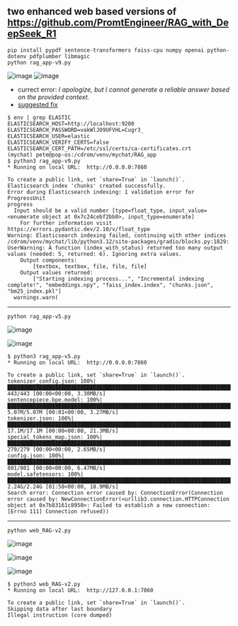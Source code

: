 ## two enhanced web based versions of https://github.com/PromtEngineer/RAG_with_DeepSeek_R1

```
pip install pypdf sentence-transformers faiss-cpu numpy openai python-dotenv pdfplumber libmagic
python rag_app-v9.py
```
![image](https://github.com/user-attachments/assets/f52e2275-4303-4b5b-8720-14fe44bdc3ec)
![image](https://github.com/user-attachments/assets/a55f7af0-6195-4eab-a8a1-18b2e12cbf2e)

- currect error: *I apologize, but I cannot generate a reliable answer based on the provided context.*
- [suggested fix](https://github.com/nordeim/RAG_with_DeepSeek_R1/blob/main/fix_Elasticsearch_connection_error.md)
```
$ env | grep ELASTIC
ELASTICSEARCH_HOST=http://localhost:9200
ELASTICSEARCH_PASSWORD=vakWlJO9UFVHL=Cugr3_
ELASTICSEARCH_USER=elastic
ELASTICSEARCH_VERIFY_CERTS=false
ELASTICSEARCH_CERT_PATH=/etc/ssl/certs/ca-certificates.crt
(mychat) pete@pop-os:/cdrom/venv/mychat/RAG_app
$ python3 rag_app-v9.py
* Running on local URL:  http://0.0.0.0:7860

To create a public link, set `share=True` in `launch()`.
Elasticsearch index 'chunks' created successfully.
Error during Elasticsearch indexing: 1 validation error for ProgressUnit
progress
  Input should be a valid number [type=float_type, input_value=<enumerate object at 0x7c24cebf2bb0>, input_type=enumerate]
    For further information visit https://errors.pydantic.dev/2.10/v/float_type
Warning: Elasticsearch indexing failed, continuing with other indices
/cdrom/venv/mychat/lib/python3.12/site-packages/gradio/blocks.py:1829: UserWarning: A function (index_with_status) returned too many output values (needed: 5, returned: 6). Ignoring extra values.
    Output components:
        [textbox, textbox, file, file, file]
    Output values returned:
        ["Starting indexing process...", "Incremental indexing complete!", "embeddings.npy", "faiss_index.index", "chunks.json", "bm25_index.pkl"]
  warnings.warn(
```

---
```
python rag_app-v5.py
```
![image](https://github.com/user-attachments/assets/7a3e09cb-1cab-480f-a0d2-891e2170f173)

![image](https://github.com/user-attachments/assets/cfc0e2f4-7078-43b1-a2bf-e503081aea92)

```
$ python3 rag_app-v5.py
* Running on local URL:  http://0.0.0.0:7860

To create a public link, set `share=True` in `launch()`.
tokenizer_config.json: 100%|███████████████████████████████████████████████████████████████████████████████████████████████████████████████████████████████████████████████████████████████████████████████| 443/443 [00:00<00:00, 3.30MB/s]
sentencepiece.bpe.model: 100%|█████████████████████████████████████████████████████████████████████████████████████████████████████████████████████████████████████████████████████████████████████████| 5.07M/5.07M [00:01<00:00, 3.27MB/s]
tokenizer.json: 100%|██████████████████████████████████████████████████████████████████████████████████████████████████████████████████████████████████████████████████████████████████████████████████| 17.1M/17.1M [00:00<00:00, 21.3MB/s]
special_tokens_map.json: 100%|█████████████████████████████████████████████████████████████████████████████████████████████████████████████████████████████████████████████████████████████████████████████| 279/279 [00:00<00:00, 2.65MB/s]
config.json: 100%|█████████████████████████████████████████████████████████████████████████████████████████████████████████████████████████████████████████████████████████████████████████████████████████| 801/801 [00:00<00:00, 6.47MB/s]
model.safetensors: 100%|███████████████████████████████████████████████████████████████████████████████████████████████████████████████████████████████████████████████████████████████████████████████| 2.24G/2.24G [01:58<00:00, 18.9MB/s]
Search error: Connection error caused by: ConnectionError(Connection error caused by: NewConnectionError(<urllib3.connection.HTTPConnection object at 0x7b83161c8950>: Failed to establish a new connection: [Errno 111] Connection refused))
```

---
```
python web_RAG-v2.py
```
![image](https://github.com/user-attachments/assets/a351238c-d9ca-4ef0-9e7a-fb2b51026961)

![image](https://github.com/user-attachments/assets/42e78fb9-c7e1-4996-bea0-348b51811290)

![image](https://github.com/user-attachments/assets/ec4759f6-d90b-4d52-af0f-af32141c0712)

```
$ python3 web_RAG-v2.py
* Running on local URL:  http://127.0.0.1:7860

To create a public link, set `share=True` in `launch()`.
Skipping data after last boundary
Illegal instruction (core dumped)
```
